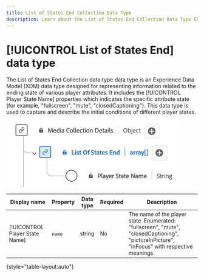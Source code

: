 ```yaml
---
title: List of States End Collection Data Type
description: Learn about the List of States End Collection Data Type Experience Data Model (XDM) data type.
---
```

# [!UICONTROL List of States End] data type

The List of States End Collection data type data type is an Experience Data Model (XDM) data type designed for representing information related to the ending state of various player attributes. It includes the [!UICONTROL Player State Name] properties which indicates the specific attribute state (for example, "fullscreen", "mute", "closedCaptioning"). This data type is used to capture and describe the initial conditions of different player states.

![A diagram of List of States End Collection data type.](../images/data-types/list-of-states-end-collection.png)

| Display name                   | Property     | Data type | Required  | Description                                     | 
|--------------------------------|--------------|-----------|-----------|-------------------------------------------------|
| [!UICONTROL Player State Name] | `name`       | string    |    No     | The name of the player state. Enumerated: "fullscreen", "mute", "closedCaptioning", "pictureInPicture", "inFocus" with respective meanings. |

{style="table-layout:auto"}
